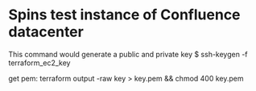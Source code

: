 # Spins test instance of Confluence datacenter

This command would generate a public and private key
$ ssh-keygen -f terraform_ec2_key

get pem: terraform output -raw key > key.pem && chmod 400 key.pem 